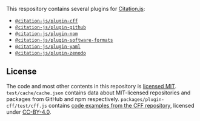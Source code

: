 This respository contains several plugins for [Citation.js](https://citation.js.org/):

  - [`@citation-js/plugin-cff`](packages/plugin-cff)
  - [`@citation-js/plugin-github`](packages/plugin-github)
  - [`@citation-js/plugin-npm`](packages/plugin-npm)
  - [`@citation-js/plugin-software-formats`](packages/plugin-software-formats)
  - [`@citation-js/plugin-yaml`](packages/plugin-yaml)
  - [`@citation-js/plugin-zenodo`](packages/plugin-zenodo)

## License

The code and most other contents in this repository is [licensed MIT](LICENSE).
`test/cache/cache.json` contains data about MIT-licensed repositories and
packages from GitHub and npm respectively. `packages/plugin-cff/test/cff.js` contains
[code examples from the CFF repository](https://github.com/citation-file-format/citation-file-format/blob/1.1.0/examples.md),
licensed under [CC-BY-4.0](https://github.com/citation-file-format/citation-file-format/blob/1.1.0/LICENSE).
